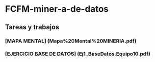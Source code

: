 # FCFM-miner-a-de-datos
## Tareas y trabajos
### [MAPA MENTAL] (Mapa%20Mental%20MINERIA.pdf)
### [EJERCICIO BASE DE DATOS] (Ej1_BaseDatos.Equipo10.pdf)
